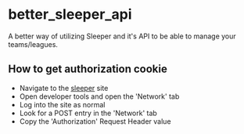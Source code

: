 # better_sleeper_api
A better way of utilizing Sleeper and it's API to be able to manage your teams/leagues.

## How to get authorization cookie
- Navigate to the [sleeper](https://sleeper.com) site
- Open developer tools and open the 'Network' tab
- Log into the site as normal
- Look for a POST entry in the 'Network' tab
- Copy the 'Authorization' Request Header value